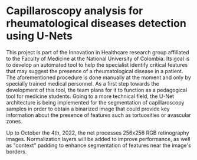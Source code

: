 # Capillaroscopy analysis for rheumatological diseases detection using U-Nets
This project is part of the Innovation in Healthcare research group affiliated to the Faculty of Medicine at the National University of Colombia. Its goal is to develop
an automated tool to help the specialist identify critical features that may suggest the presence of a rheumatological disease in a patient. The aforementioned procedure
is done manually at the moment and only by specially trained medical personnel. 
As a first step towards the development of this tool, the team plans for it to function as a pedagogical tool for medicine students.
Going to a more technical field, the U-Net architecture is being implemented for the segmentation of capillaroscopy samples in order to obtain a binarized image that
could provide key information about the presence of features such as tortuosities or avascular zones.

Up to October the 4th, 2022, the net processes 256x256 RGB retinography images. Normalization layers will be added to improve performance, as well as "context" padding to enhance segmentation of features near the image's borders.
